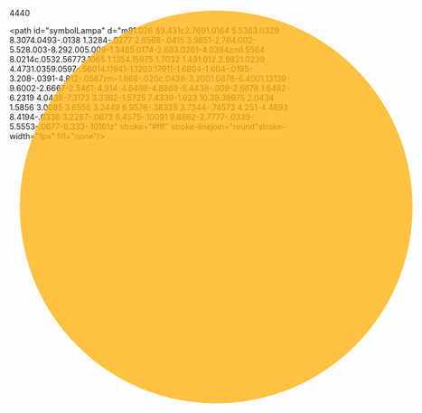 <svg id="kuhnyaLamp" class="p" viewBox="0 0 80 80" version="1.1" style="position:absolute;" xmlns="http://www.w3.org/2000/svg" xmlns:xlink="http://www.w3.org/1999/xlink">
  <circle id="kuhnyaLed1" opacity="0.8" style="paint-order:normal" fill-rule="evenodd" cx="50%" cy="50%" r="38"
          fill="#feb414" stroke="#feb414" stroke-width="0"
          onmouseout="this.style.stroke = '#00000'; this.style['stroke-width'] = 0;" 
          onmouseover="this.style.stroke = '#d9000'; this.style['stroke-width'] = 3;">
   <title>Свет кухня</title>
  </circle>
  <use id="use5991" transform="translate(28 20)" width="100%" height="100%" xlink:href="#symbolLampa"/>
</svg>
<script>
$(document).ready(function(){
    $("#kuhnyaLed1").click(function(){
        $("#kuhnyaModals").show();
    });
    $("#kuhnyaLed2").click(function(){
        $("#kuhnyaModals").hide();
    });
});
$(document).ready(function(){
    $("#kuhnyaLed1").click(function(){
        $("#kuhnyaModals").animate({
            left: '-45',
            top: '-45',
            opacity: '0.9',
            height: '120px',
            width: '120px'
        });
    });
});
</script>

<svg id="kuhnyaModals" viewBox="0 0 170 170" width="140" height="140" version="1.1" display="none"
 style="position:absolute;" xmlns="http://www.w3.org/2000/svg" xmlns:xlink="http://www.w3.org/1999/xlink">
    <!-- transform="translate(-55, -85)"  -->
<g id="1111">
 <circle id="path817" opacity="1" style="paint-order:normal" fill-rule="evenodd" cx="85" fill-opacity=".4" cy="85" r="85" fill="#262626">
   <title>7</title>
  </circle>
 <circle id="path819-3" opacity="1" style="paint-order:normal" fill-rule="evenodd" cx="128.5" cy="43" r="20" fill="#1987ff">
   <title>1</title>
  </circle>
 <circle id="path819-3-3" opacity="1" style="paint-order:normal" fill-rule="evenodd" cx="28" cy="86" r="20" fill="#feb414"
         onclick="callMethod('Dimmer04.switch');return false;">
   <title>5</title>
  </circle>
 <circle id="path819-3-56" opacity="1" style="paint-order:normal" fill-rule="evenodd" cx="41" cy="43" r="21" fill="#505078">
   <title>6</title>
  </circle>
 <path id="path933-9-7" fill-rule="evenodd" fill="#fffffc" d="m26.614 29.95 1.6509 1.207c-6.3578 7.8624-6.4709 16.204.0606 24.519-.57389.38769-1.1427.78253-1.7198 1.1649-7.2472-7.9098-6.5929-19.709.008-26.891z"/>
 <path id="path933-9-7-0" fill-rule="evenodd" fill="#fffffc" d="m56.21 29.95-1.6509 1.207c6.3578 7.8624 6.4709 16.204-.0606 24.519.5739.38769 1.1427.78253 1.7198 1.1649 7.2472-7.9098 6.5929-19.709-.008-26.891z"/>
 <text id="text2" style="text-anchor:middle;text-align:center"
       font-size="21px" y="42" x="50%" font-family="Ubuntu" fill="#fff">4440</text>
 <circle id="path819-3-6" opacity="1" style="paint-order:normal" fill-rule="evenodd" cx="142" fill-opacity=".8" cy="86" r="20" 
         fill="#464545">
   <title>2</title>
  </circle>
 <circle id="path819-3-7" opacity="1" style="paint-order:normal" fill-rule="evenodd" cx="128" fill-opacity=".8" cy="128" r="20" 
         fill="#464545">
   <title>3</title>
  </circle>
 <circle id="myBtnh" opacity="1" style="paint-order:normal" fill-rule="evenodd" cx="41" fill-opacity=".8" cy="128" r="20" 
         fill="#464646">
   <title>4</title>
  </circle>
</g>
<g id="kuhnyaLed2">
 <circle id="path819" opacity="0.9" style="paint-order:normal" fill-rule="evenodd" cx="85" cy="85" r="25" 
         fill="#feb414" stroke="#feb414" stroke-width="0"
         onmouseout="this.style.stroke = '#00000'; this.style['stroke-width'] = 0;" 
         onmouseover="this.style.stroke = '#d9000'; this.style['stroke-width'] = 3;"/>
 
 <path id="path933" stroke-linejoin="round" d="m67.79 70.27 1.735 1.347c-6.2412 8.9936-8.0059 17.95 0 26.826l-.35858.26567-1.3764 1.0198c-8.4383-10.166-6.9044-19.603 0-29.458z" 
       fill-rule="evenodd" stroke="#000" stroke-linecap="round" stroke-width=".1" fill="#fff"/>
 <path id="path933-2" stroke-linejoin="round" d="m102.2 70.28-1.735 1.347c6.2412 8.9936 8.0059 17.95 0 26.826l.35857.26567 1.3765 1.0198c8.4383-10.166 6.9044-19.603 0-29.458z" 
       fill-rule="evenodd" stroke="#000" stroke-linecap="round" stroke-width=".1" fill="#fff"/>
 <path id="symbolLampa" d="m81.026 89.431c2.7691.0164 5.5383.0329 8.3074.0493-.0138 1.3284-.0277 2.6568-.0415 3.9851-2.764.002-5.528.003-8.292.005.009-1.3465.0174-2.693.0261-4.0394zm1.5564 8.0214c.0532.56773.1065 1.1354.15975 1.7032 1.491.012 2.9821.0239 4.4731.0359.0597-.56014.11941-1.1203.17911-1.6804-1.604-.0195-3.208-.0391-4.812-.0587zm-1.666-.020c.0438-3.2001.0876-6.4001.13139-9.6002-2.6667-2.5461-4.914-4.6498-4.8869-8.4438-.009-2.6678 1.6482-6.2319 4.0438-7.3173 3.3362-1.5725 7.4339-1.923 10.39.39975 2.0434 1.5856 3.0085 3.6558 3.2449 6.9576-.38328 3.7344-.74573 4.251-4.4893 8.4194-.0336 3.2287-.0673 6.4575-.10091 9.6862-2.7777-.0339-5.5553-.0677-8.333-.10161z" 
 stroke="#fff"  stroke-linejoin="round"stroke-width="1px" fill="none"/>
 </g>
</svg>
